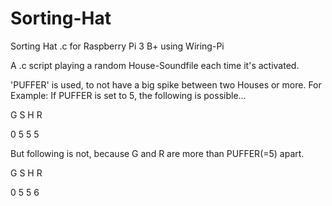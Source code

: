 # Sorting-Hat
Sorting Hat .c for Raspberry Pi 3 B+ using Wiring-Pi

A .c script playing a random House-Soundfile each time it's activated.

'PUFFER' is used, to not have a big spike between two Houses or more.
For Example: If PUFFER is set to 5, the following is possible...

G S H R

0 5 5 5

But following is not, because G and R are more than PUFFER(=5) apart.

G S H R

0 5 5 6

